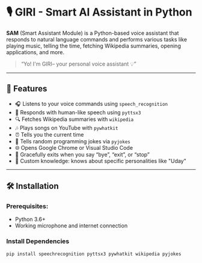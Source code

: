 # 🎙️ GIRI - Smart AI Assistant in Python

**SAM** (Smart Assistant Module) is a Python-based voice assistant that responds to natural language commands and performs various tasks like playing music, telling the time, fetching Wikipedia summaries, opening applications, and more.

> “Yo! I'm GIRI– your personal voice assistant 💡”

---

## 🧠 Features

- 🎧 Listens to your voice commands using `speech_recognition`
- 💬 Responds with human-like speech using `pyttsx3`
- 🔍 Fetches Wikipedia summaries with `wikipedia`
- 🎶 Plays songs on YouTube with `pywhatkit`
- ⏰ Tells you the current time
- 🤣 Tells random programming jokes via `pyjokes`
- 🌐 Opens Google Chrome or Visual Studio Code
- 👋 Gracefully exits when you say “bye”, “exit”, or “stop”
- 🧠 Custom knowledge: knows about specific personalities like "Uday"

---

## 🛠️ Installation

### Prerequisites:
- Python 3.6+
- Working microphone and internet connection

### Install Dependencies

```bash
pip install speechrecognition pyttsx3 pywhatkit wikipedia pyjokes
